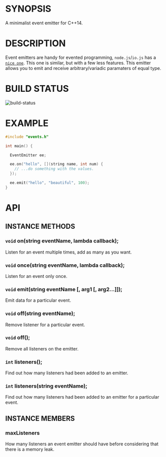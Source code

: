 # SYNOPSIS
A minimalist event emitter for C++14.

# DESCRIPTION
Event emitters are handy for evented programming, `node.js`/`io.js` 
has a [`nice one`](https://iojs.org/api/events.html).
This one is similar, but with a few less features. This emitter
allows you to emit and receive arbitrary/variadic paramaters of 
equal type.

# BUILD STATUS
![build-status](https://travis-ci.org/hij1nx/cpp-eventemitter.svg)

# EXAMPLE

```cc
#include "events.h"

int main() {

  EventEmitter ee;

  ee.on("hello", [](string name, int num) {
    // ...do something with the values.
  });

  ee.emit("hello", "beautiful", 100);
}
```

# API

## INSTANCE METHODS

### `void` on(string eventName, lambda callback);
Listen for an event multiple times, add as many as you want.

### `void` once(string eventName, lambda callback);
Listen for an event only once.

### `void` emit(string eventName [, arg1 [, arg2...]]);
Emit data for a particular event.

### `void` off(string eventName);
Remove listener for a particular event.

### `void` off();
Remove all listeners on the emitter.

### `int` listeners();
Find out how many listeners had been added to an emitter.

### `int` listeners(string eventName);
Find out how many listeners had been added to an emitter
for a particular event.

## INSTANCE MEMBERS

### maxListeners
How many listeners an event emitter should have
before considering that there is a memory leak.


